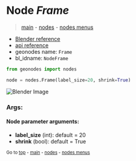 # Node *Frame*

> [main](../index.md) - [nodes](nodes.md) - [nodes menus](nodes_menus.md)

- [Blender reference](https://docs.blender.org/manual/en/latest/modeling/geometry_nodes/r.html)
- [api reference](https://docs.blender.org/api/current/bpy.types.NodeFrame.html)
- geonodes name: `Frame`
- bl_idname: `NodeFrame`

```python
from geonodes import nodes

node = nodes.Frame(label_size=20, shrink=True)
```

![Blender Image](https://docs.blender.org/manual/en/latest/_images/node-types_NodeFrame.webp)

### Args:

#### Node parameter arguments:

- **label_size** (int): default = 20
- **shrink** (bool): default = True


<sub>Go to [top](#node-frame) - [main](../index.md) - [nodes](nodes.md) - [nodes menus](nodes_menus.md)</sub>

